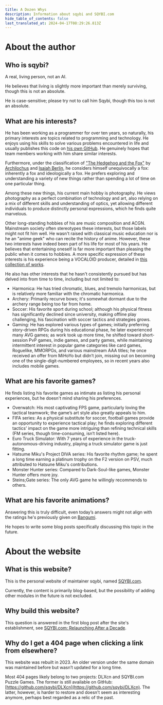 ```yaml
---
title: A Dozen Whys
description: Information about sqybi and SQYBI.com
hide_table_of_contents: false
last_translated_at: 2024-04-17T08:29:26.813Z
---
```


# About the author

## Who is sqybi?

A real, living person, not an AI.

He believes that living is slightly more important than merely surviving, though this is not an absolute.

He is case-sensitive; please try not to call him Sqybi, though this too is not an absolute.

## What are his interests?

He has been working as a programmer for over ten years, so naturally, his primary interests are topics related to programming and technology. He enjoys using his skills to solve various problems encountered in life and usually publishes this code on [his own GitHub](https://github.com/sqybi/). He genuinely hopes that team members working with him share similar interests.

Furthermore, under the classification of ["The Hedgehog and the Fox"](https://en.wikipedia.org/wiki/The_Hedgehog_and_the_Fox) by [Archilochus](https://en.wikipedia.org/wiki/Archilochus) and [Isaiah Berlin](https://en.wikipedia.org/wiki/Isaiah_Berlin), he considers himself unequivocally a fox: inherently a fox and ideologically a fox. He prefers exploring and understanding a variety of new things rather than spending a lot of time on one particular thing.

Among these new things, his current main hobby is photography. He views photography as a perfect combination of technology and art, also relying on a mix of different skills and understanding of optics, yet allowing different individuals to produce distinctly personal expressions, which he finds quite marvelous.

Other long-standing hobbies of his are music composition and ACGN. Mainstream society often stereotypes these interests, but those labels might not fit him well. He wasn't raised with classical music education nor is he an "anime geek" who can recite the history of anime. However, these two interests have indeed been part of his life for most of his years. He believes that entertaining oneself is far more important than pleasing the public when it comes to hobbies. A more specific expression of these interests is his experience being a VOCALOID producer, detailed in [this collection of works](https://space.bilibili.com/105879/channel/collectiondetail?sid=31949).

He also has other interests that he hasn't consistently pursued but has delved into from time to time, including but not limited to:

- Harmonica: He has tried chromatic, blues, and tremolo harmonicas, but is relatively more familiar with the chromatic harmonica.
- Archery: Primarily recurve bows; it's somewhat dormant due to the archery range being too far from home.
- Soccer: His favorite sport during school; although his physical fitness has significantly declined since university, making offline play challenging, his fascination with soccer tactics and strategies grows.
- Gaming: He has explored various types of games; initially preferring story-driven RPGs during his educational phase, he later experienced many AVG games; as work took up more time, he shifted toward short-session PvP games, indie games, and party games, while maintaining intermittent interest in popular game categories like card games, Roguelike, MMORPGs, and various mainstream AAA titles; he once received an offer from MiHoYo but didn’t join, missing out on becoming one of the single-digit-numbered employees, so in recent years also includes mobile games.

## What are his favorite games?

He finds listing his favorite games as intimate as listing his personal experiences, but he doesn't mind sharing his preferences.

- Overwatch: His most captivating FPS game, particularly loving the tactical teamwork; the game’s art style also greatly appeals to him.
- FIFA series: As a physical substitute for soccer, football games provide an opportunity to experience tactical play; he finds exploring different tactics’ impact on the game more intriguing than refining technical skills (FM series, though time-consuming, isn’t listed here).
- Euro Truck Simulator: With 7 years of experience in the truck-autonomous-driving industry, playing a truck simulator game is just fitting.
- Hatsume Miku's Project DIVA series: His favorite rhythm game; he spent a long time earning a platinum trophy on the F2 version on PSV, much attributed to Hatsune Miku's contributions.
- Monster Hunter series: Compared to Dark-Soul-like games, Monster Hunter offers more joy.
- Steins;Gate series: The only AVG game he willingly recommends to others.

## What are his favorite animations?

Answering this is truly difficult, even today’s answers might not align with the ratings he's previously given on [Bangumi](https://bgm.tv/).

He hopes to write some blog posts specifically discussing this topic in the future.

# About the website

## What is this website?

This is the personal website of maintainer sqybi, named [SQYBI.com](https://sqybi.com/).

Currently, the content is primarily blog-based, but the possibility of adding other modules in the future is not excluded.

## Why build this website?

This question is answered in the first blog post after the site's establishment, see [SQYBI.com: Relaunching After a Decade](/blog/sqybi-com-relaunching-after-a-decade/).

## Why do I get a 404 page when clicking a link from elsewhere?

This website was rebuilt in 2023. An older version under the same domain was maintained before but wasn’t updated for a long time.

Most 404 pages likely belong to two projects: DLXcn and SQYBI.com Puzzle Games. The former is still available on GitHub: [https://github.com/sqybi/DLXcn](https://github.com/sqybi/DLXcn). The latter, however, is harder to restore and doesn’t seem as interesting anymore, perhaps best regarded as a relic of the past.

